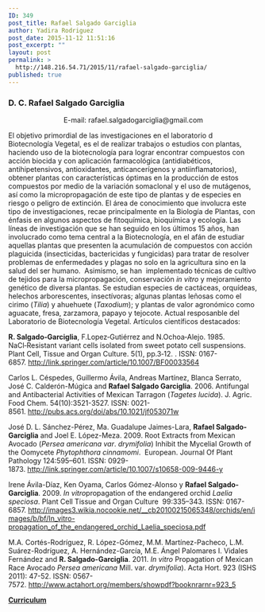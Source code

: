 ```yaml
---
ID: 349
post_title: Rafael Salgado Garciglia
author: Yadira Rodriguez
post_date: 2015-11-12 11:51:16
post_excerpt: ""
layout: post
permalink: >
  http://148.216.54.71/2015/11/rafael-salgado-garciglia/
published: true
---
```

<h3>D. C. Rafael Salgado Garciglia</h3>
<div class="contentpane">
<div class="contentdescription">
<p align="center">E-mail: rafael.salgadogarciglia@gmail.com</p>
El objetivo primordial de las investigaciones en el laboratorio d Biotecnología Vegetal, es el de realizar trabajos o estudios con plantas, haciendo uso de la biotecnología para lograr encontrar compuestos con acción biocida y con aplicación farmacológica (antidiabéticos, antihipetensivos, antioxidantes, anticancerígenos y antiinflamatorios), obtener plantas con características óptimas en la producción de estos compuestos por medio de la variación somaclonal y el uso de mutágenos, así como la micropropagación de este tipo de plantas y de especies en riesgo o peligro de extinción. El área de conocimiento que involucra este tipo de investigaciones, recae principalmente en la Biología de Plantas, con énfasis en algunos aspectos de fitoquímica, bioquímica y ecología. Las líneas de investigación que se han seguido en los últimos 15 años, han involucrado como tema central a la Biotecnología, en el afán de estudiar aquellas plantas que presenten la acumulación de compuestos con acción plaguicida (insecticidas, bactericidas y fungicidas) para tratar de resolver problemas de enfermedades y plagas no solo en la agricultura sino en la salud del ser humano.  Asimismo, se han  implementado técnicas de cultivo de tejidos para la micropropagación, conservación <em>in vitro </em>y mejoramiento genético de diversa plantas. Se estudian especies de cactáceas, orquídeas, helechos arborescentes, insectívoras; algunas plantas leñosas como el cirimo (<em>Tilia</em>) y ahuehuete (<em>Taxodium</em>); y plantas de valor agronómico como aguacate, fresa, zarzamora, papayo y tejocote. Actual resposanble del Laboratorio de Biotecnología Vegetal. Artículos científicos destacados:

<strong>R. Salgado‑Garciglia</strong>, F.Lopez‑Gutiérrez and N.Ochoa‑Alejo. 1985. NaCl‑Resistant variant cells isolated from sweet potato cell suspensions. Plant Cell, Tissue and Organ Culture. 5(1), pp.3‑12. . ISSN: 0167-6857. <a href="http://link.springer.com/article/10.1007/BF00033564">http://link.springer.com/article/10.1007/BF00033564</a>

Carlos L. Céspedes, Guillermo Ávila, Andreas Martínez, Blanca Serrato, José C. Calderón-Múgica and <strong>Rafael Salgado Garciglia</strong>. 2006. Antifungal and Antibacterial Activities of Mexican Tarragon (<em>Tagetes lucida</em>). J. Agric. Food Chem. 54(10):3521-3527. ISSN: 0021-8561. <a href="http://pubs.acs.org/doi/abs/10.1021/jf053071w">http://pubs.acs.org/doi/abs/10.1021/jf053071w</a>

José D. L. Sánchez-Pérez, Ma. Guadalupe Jaimes-Lara, <strong>Rafael Salgado-Garciglia</strong> and Joel E. López-Meza. 2009. Root Extracts from Mexican Avocado (<em>Persea americana var</em>. <em>drymifolia</em>) Inhibit the Mycelial Growth of the Oomycete <em>Phytophthora cinnamomi</em>.  European. Journal Of Plant Pathology 124:595–601. ISSN: 0929-1873. <a href="http://link.springer.com/article/10.1007/s10658-009-9446-y">http://link.springer.com/article/10.1007/s10658-009-9446-y</a>

Irene Ávila-Díaz, Ken Oyama, Carlos Gómez-Alonso y <strong>Rafael Salgado-Garciglia</strong>. 2009. <em>In vitro</em>propagation of the endangered orchid <em>Laelia speciosa</em>. Plant Cell Tissue and Organ Culture  99:335–343. ISSN: 0167-6857. <a href="http://images3.wikia.nocookie.net/__cb20100215065348/orchids/en/images/b/bf/In_vitro_propagation_of_the_endangered_orchid_Laelia_speciosa.pdf">http://images3.wikia.nocookie.net/__cb20100215065348/orchids/en/images/b/bf/In_vitro-propagation_of_the_endangered_orchid_Laelia_speciosa.pdf</a>

M.A. Cortés-Rodríguez, R. López-Gómez, M.M. Martínez-Pacheco, L.M. Suárez-Rodríguez, A. Hernández-García, M.E. Ángel Palomares I. Vidales Fernández and <strong>R. Salgado-Garciglia</strong>. 2011. <em>In vitro</em> Propagation of Mexican Race Avocado <em>Persea americana </em>Mill. var. <em>drymifolia</em>). Acta Hort. 923 (ISHS 2011): 47-52. ISSN: 0567-7572. <a href="http://www.actahort.org/members/showpdf?booknrarnr=923_5">http://www.actahort.org/members/showpdf?booknrarnr=923_5</a>

</div>
</div>
<strong><a href="http://148.216.54.71/wp-content/uploads/2015/11/DC_Rafael_Salgado.pdf">Curriculum</a></strong>